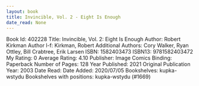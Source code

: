 ```yaml
---
layout: book
title: Invincible, Vol. 2 - Eight Is Enough
date_read: None
---
```


Book Id: 402228
Title: Invincible, Vol. 2: Eight Is Enough
Author: Robert Kirkman
Author l-f: Kirkman, Robert
Additional Authors: Cory Walker, Ryan Ottley, Bill Crabtree, Erik Larsen
ISBN: 1582403473
ISBN13: 9781582403472
My Rating: 0
Average Rating: 4.10
Publisher: Image Comics
Binding: Paperback
Number of Pages: 128
Year Published: 2021
Original Publication Year: 2003
Date Read: 
Date Added: 2020/07/05
Bookshelves: kupka-wstydu
Bookshelves with positions: kupka-wstydu (#1669)


